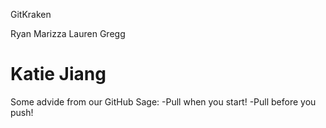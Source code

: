 GitKraken


Ryan Marizza
Lauren Gregg

Katie Jiang
=======

Some advide from our GitHub Sage:
-Pull when you start!
-Pull before you push!
